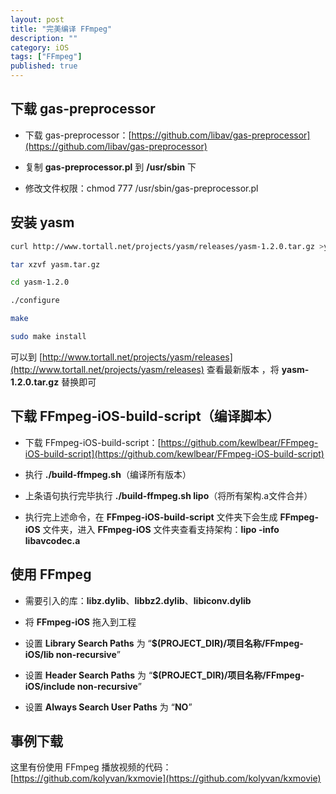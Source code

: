 ```yaml
---
layout: post
title: "完美编译 FFmpeg"
description: ""
category: iOS
tags: ["FFmpeg"]
published: true
---
```


## 下载 gas-preprocessor

*	下载 gas-preprocessor：[https://github.com/libav/gas-preprocessor](https://github.com/libav/gas-preprocessor)

*	复制 **gas-preprocessor.pl** 到 **/usr/sbin** 下

*	修改文件权限：chmod 777 /usr/sbin/gas-preprocessor.pl

## 安装 yasm

```bash
curl http://www.tortall.net/projects/yasm/releases/yasm-1.2.0.tar.gz >yasm.tar.gz

tar xzvf yasm.tar.gz

cd yasm-1.2.0

./configure

make

sudo make install
```

可以到 [http://www.tortall.net/projects/yasm/releases](http://www.tortall.net/projects/yasm/releases) 查看最新版本 ，将 **yasm-1.2.0.tar.gz** 替换即可

## 下载 FFmpeg-iOS-build-script（编译脚本）

*	下载 FFmpeg-iOS-build-script：[https://github.com/kewlbear/FFmpeg-iOS-build-script](https://github.com/kewlbear/FFmpeg-iOS-build-script)

*	执行 **./build-ffmpeg.sh**（编译所有版本）

*	上条语句执行完毕执行 **./build-ffmpeg.sh lipo**（将所有架构.a文件合并）

*	执行完上述命令，在 **FFmpeg-iOS-build-script** 文件夹下会生成 **FFmpeg-iOS** 文件夹，进入 **FFmpeg-iOS** 文件夹查看支持架构：**lipo -info libavcodec.a**

## 使用 FFmpeg
*	需要引入的库：**libz.dylib**、**libbz2.dylib**、**libiconv.dylib**

*	将 **FFmpeg-iOS** 拖入到工程

*	设置 **Library Search Paths** 为 “**$(PROJECT_DIR)/项目名称/FFmpeg-iOS/lib non-recursive**”

*	设置 **Header Search Paths** 为 “**$(PROJECT_DIR)/项目名称/FFmpeg-iOS/include non-recursive**”

*	设置 **Always Search User Paths** 为 “**NO**”

## 事例下载

这里有份使用 FFmpeg 播放视频的代码：[https://github.com/kolyvan/kxmovie](https://github.com/kolyvan/kxmovie)